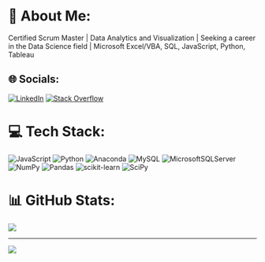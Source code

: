 # 💫 About Me:
Certified Scrum Master | Data Analytics and Visualization | Seeking a career in the Data Science field | Microsoft Excel/VBA, SQL, JavaScript, Python, Tableau
## 🌐 Socials:
[![LinkedIn](https://img.shields.io/badge/LinkedIn-%230077B5.svg?logo=linkedin&logoColor=white)](https://www.linkedin.com/in/mimi-george/) [![Stack Overflow](https://img.shields.io/badge/-Stackoverflow-FE7A16?logo=stack-overflow&logoColor=white)](https://stackoverflow.com/users/21872086/m0412?tab=profile) 

# 💻 Tech Stack:
![JavaScript](https://img.shields.io/badge/javascript-%23323330.svg?style=for-the-badge&logo=javascript&logoColor=%23F7DF1E) ![Python](https://img.shields.io/badge/python-3670A0?style=for-the-badge&logo=python&logoColor=ffdd54) ![Anaconda](https://img.shields.io/badge/Anaconda-%2344A833.svg?style=for-the-badge&logo=anaconda&logoColor=white) ![MySQL](https://img.shields.io/badge/mysql-%2300f.svg?style=for-the-badge&logo=mysql&logoColor=white) ![MicrosoftSQLServer](https://img.shields.io/badge/Microsoft%20SQL%20Sever-CC2927?style=for-the-badge&logo=microsoft%20sql%20server&logoColor=white) ![NumPy](https://img.shields.io/badge/numpy-%23013243.svg?style=for-the-badge&logo=numpy&logoColor=white) ![Pandas](https://img.shields.io/badge/pandas-%23150458.svg?style=for-the-badge&logo=pandas&logoColor=white) ![scikit-learn](https://img.shields.io/badge/scikit--learn-%23F7931E.svg?style=for-the-badge&logo=scikit-learn&logoColor=white) ![SciPy](https://img.shields.io/badge/SciPy-%230C55A5.svg?style=for-the-badge&logo=scipy&logoColor=%white)
# 📊 GitHub Stats:
![](https://github-readme-stats.vercel.app/api/top-langs/?username=M0412&theme=radical&hide_border=false&include_all_commits=true&count_private=true&layout=compact)


---
[![](https://visitcount.itsvg.in/api?id=M0412&icon=0&color=0)](https://visitcount.itsvg.in)

<!-- Proudly created with GPRM ( https://gprm.itsvg.in ) -->
